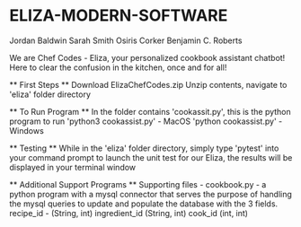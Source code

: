# ELIZA-MODERN-SOFTWARE

Jordan Baldwin
Sarah Smith
Osiris Corker
Benjamin C. Roberts

We are Chef Codes - Eliza, your personalized cookbook assistant chatbot! Here to 
clear the confusion in the kitchen, once and for all!

** First Steps **
Download ElizaChefCodes.zip
Unzip contents, navigate to 'eliza' folder directory

** To Run Program **
In the folder contains 'cookassit.py', this is the python program to run
  'python3 cookassist.py'  - MacOS
  'python cookassist.py'  - Windows

** Testing **
While in the 'eliza' folder directory, simply type 'pytest' into your command prompt
to launch the unit test for our Eliza, the results will be displayed in your terminal window


** Additional Support Programs **
Supporting files - cookbook.py - a python program with a mysql connector that serves the purpose of handling the mysql queries to update and populate the database with the 3 fields.
    recipe_id - (String, int)
    ingredient_id (String, int)
    cook_id (int, int)